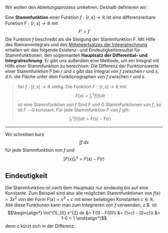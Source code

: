 Wir wollen den Ableitungsprozess umkehren. Deshalb definieren wir:

Eine __Stammfunktion__ einer Funktion $f: [r, s]\to\mathbb R$ ist eine differenzierbare Funktion $F: [r, s]\to\mathbb R$ mit
$$F' = f$$
Die Funktion $f$ beschreibt als die Steigung der Stammfunktion $F$. Mit Hilfe des Riemannintegrals und des [Mittelwertsatzes der Integralrechnung](Mittelwertsatz%20der%20Integralrechnung.md) erhalten wir das folgende Existenz- und Eindeutigkeitsresultat für Stammfunktionen, den sogennanten __Hauptsatz der Differential- und Integralrechnung__. Er gibt uns außerdem eine Methode, um ein Integral mit Hilfe einer Stammfunktion zu berechnen:
Die Differenz der Funktionswerte einer Stammfunktion $F$ bei $r$ und $s$ gibt das Integral von $f$ zwischen $r$ und $s$, d.h. die Fläche unter dem Funktionsgraphen von $f$ zwischen $r$ und $s$.

> Sei $f: [r, s] \to\mathbb R$ stetig.
> Die Funktion $F: [r, s]\to\mathbb R$ mit $$F(x) = \int^{x}_{r} f(t)dt$$ ist eine Stammfunktion von $f$
> Sind $F$ und $G$ Stammfunktionen von $f$, so ist $F - G$ konstant.
> Für jede Stammfunktion $F$ von $f$ gilt: $$\int^{s}_{r}f(t)dt = F(s) - F(r)$$


---

Wir schreiben kurz
$$\int f\;dx$$
für jede Stammfunktion von $f$ und 
$$[F(x)]^{s}_{r} = F(s) - F(r)$$


## Eindeutigkeit

Die Stammfunktion ist nach dem Hauptsatz nur eindeutig bis auf eine Konstante.
Zum Beispiel sind also alle möglichen Stammfunktionen von $f(x) = 3x^{2}$ von der Form $F(x) = x^{3}+c$ mit einer beliebigen Konstanten $c\in\mathbb R$. Alle diese Funktionen kann man zum Integrieren von $f$ verwenden, z.B. ist
$$\begin{align*}
\int^{1}_{0} x^{2} dx &= F(1) -  F(0)\\
&= (1+c) - (0+c)\\
&= 1-0 = 1 
\end{align*}$$
denn $c$ kürzt sich in der Differenz.
